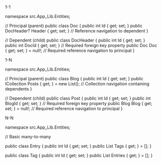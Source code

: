 1-1

namespace src.App_Lib.Entities;

// Principal (parent)
public class Doc
{
	public int Id { get; set; }
	public DocHeader? Header { get; set; } // Reference navigation to dependent
}

// Dependent (child)
public class DocHeader
{
	public int Id { get; set; }
	public int DocId { get; set; } // Required foreign key property
	public Doc Doc { get; set; } = null!; // Required reference navigation to principal
}

1-N

namespace src.App_Lib.Entities;

// Principal (parent)
public class Blog
{
	public int Id { get; set; }
	public ICollection<Post> Posts { get; } = new List<Post>(); // Collection navigation containing dependents
}

// Dependent (child)
public class Post
{
	public int Id { get; set; }
	public int BlogId { get; set; } // Required foreign key property
	public Blog Blog { get; set; } = null!; // Required reference navigation to principal
}



N-N

namespace src.App_Lib.Entities;

// Basic many-to-many

public class Entry
{
	public int Id { get; set; }
	public List<Tag> Tags { get; } = [];
}

public class Tag
{
	public int Id { get; set; }
	public List<Entry> Entries { get; } = [];
}

